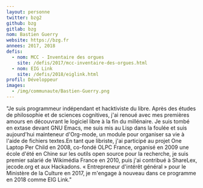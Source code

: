 ```yaml
---
layout: personne
twitter: bzg2
github: bzg
gitlab: bzg
nom: Bastien Guerry
website: https://bzg.fr
annees: 2017, 2018
defis:
  - nom: MCC - Inventaire des orgues
    site: /defis/2017/mcc-inventaire-des-orgues.html
  - nom: EIG Link
    site: /defis/2018/eiglink.html
profil: Développeur
images:
  - /img/communaute/Bastien-Guerry.png
---
```


"Je suis programmeur indépendant et hacktiviste du libre. Après des
études de philosophie et de sciences cognitives, j'ai renoué
avec mes premières amours en découvrant le logiciel libre à la fin du
millénaire.  Je suis tombé en extase devant GNU Emacs, me suis mis au Lisp
dans la foulée et suis aujourd'hui mainteneur d'Org-mode, un module pour
organiser sa vie à l'aide de fichiers textes.En tant que libriste, j'ai
participé au projet One Laptop Per Child en
2008, co-fondé OLPC France, organisé en 2009 une école d'été en Chine
sur les outils open source pour la recherche, je suis premier salarié
de Wikimédia France en 2010, puis j'ai contribué à ShareLex, jecode.org et
aux Hackadons.
« Entrepreneur d'intérêt général » pour le Ministère de la Culture en
2017, je m'engage à nouveau dans ce programme en 2018 comme EIG Link."
